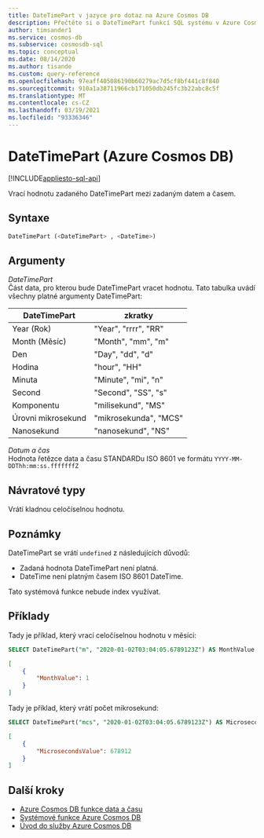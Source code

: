 ```yaml
---
title: DateTimePart v jazyce pro dotaz na Azure Cosmos DB
description: Přečtěte si o DateTimePart funkcí SQL systému v Azure Cosmos DB.
author: timsander1
ms.service: cosmos-db
ms.subservice: cosmosdb-sql
ms.topic: conceptual
ms.date: 08/14/2020
ms.author: tisande
ms.custom: query-reference
ms.openlocfilehash: 97eaff405086190b60279ac7d5cf8bf441c8f840
ms.sourcegitcommit: 910a1a38711966cb171050db245fc3b22abc8c5f
ms.translationtype: MT
ms.contentlocale: cs-CZ
ms.lasthandoff: 03/19/2021
ms.locfileid: "93336346"
---
```

# <a name="datetimepart-azure-cosmos-db"></a>DateTimePart (Azure Cosmos DB)
[!INCLUDE[appliesto-sql-api](includes/appliesto-sql-api.md)]

Vrací hodnotu zadaného DateTimePart mezi zadaným datem a časem.
  
## <a name="syntax"></a>Syntaxe
  
```sql
DateTimePart (<DateTimePart> , <DateTime>)
```

## <a name="arguments"></a>Argumenty
  
*DateTimePart*  
   Část data, pro kterou bude DateTimePart vracet hodnotu. Tato tabulka uvádí všechny platné argumenty DateTimePart:

| DateTimePart | zkratky        |
| ------------ | -------------------- |
| Year (Rok)         | "Year", "rrrr", "RR" |
| Month (Měsíc)        | "Month", "mm", "m"   |
| Den          | "Day", "dd", "d"     |
| Hodina         | "hour", "HH"         |
| Minuta       | "Minute", "mi", "n"  |
| Second       | "Second", "SS", "s"  |
| Komponentu  | "milisekund", "MS"  |
| Úrovni mikrosekund  | "mikrosekunda", "MCS" |
| Nanosekund   | "nanosekund", "NS"   |

*Datum a čas*  
   Hodnota řetězce data a času STANDARDu ISO 8601 ve formátu `YYYY-MM-DDThh:mm:ss.fffffffZ`

## <a name="return-types"></a>Návratové typy

Vrátí kladnou celočíselnou hodnotu.

## <a name="remarks"></a>Poznámky

DateTimePart se vrátí `undefined` z následujících důvodů:

- Zadaná hodnota DateTimePart není platná.
- DateTime není platným časem ISO 8601 DateTime.

Tato systémová funkce nebude index využívat.

## <a name="examples"></a>Příklady

Tady je příklad, který vrací celočíselnou hodnotu v měsíci:

```sql
SELECT DateTimePart("m", "2020-01-02T03:04:05.6789123Z") AS MonthValue
```

```json
[
    {
        "MonthValue": 1
    }
]
```

Tady je příklad, který vrátí počet mikrosekund:

```sql
SELECT DateTimePart("mcs", "2020-01-02T03:04:05.6789123Z") AS MicrosecondsValue
```

```json
[
    {
        "MicrosecondsValue": 678912
    }
]
```

## <a name="next-steps"></a>Další kroky

- [Azure Cosmos DB funkce data a času](sql-query-date-time-functions.md)
- [Systémové funkce Azure Cosmos DB](sql-query-system-functions.md)
- [Úvod do služby Azure Cosmos DB](introduction.md)
